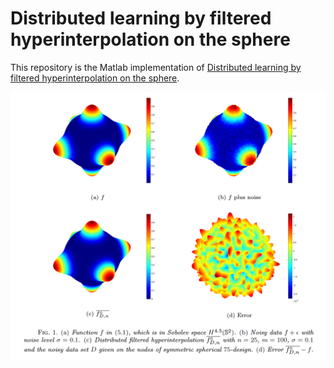 # Distributed learning by filtered hyperinterpolation on the sphere

This repository is the Matlab implementation of [Distributed learning by filtered hyperinterpolation on the sphere](https://arxiv.org/abs/1910.02434).

![ERROR_DFH_Wendland](DFH_Wendland.png)
